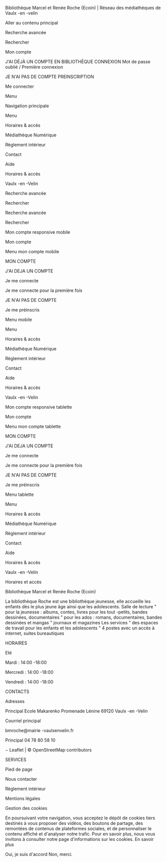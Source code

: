 Bibliothèque Marcel et Renée Roche (Ecoin) | Réseau des médiathèques de Vaulx -en -velin

 Aller au contenu principal

Recherche avancée

Rechercher

 Mon compte

J'AI DÉJÀ UN COMPTE EN BIBLIOTHÈQUE
CONNEXION Mot de passe oublié / Première connexion

JE N'AI PAS DE COMPTE
PREINSCRIPTION

Me connecter

Menu

Navigation principale

 Menu

Horaires & accès

Médiathèque Numérique

Règlement intérieur

Contact

Aide

Horaires & accès

Vaulx -en -Velin

Recherche avancée

Rechercher

Recherche avancée

Rechercher

Mon compte responsive mobile

 Mon compte

Menu mon compte mobile

MON COMPTE

J'AI DEJA UN COMPTE

Je me connecte

Je me connecte pour la première fois

JE N'AI PAS DE COMPTE

Je me préinscris

Menu mobile

 Menu

Horaires & accès

Médiathèque Numérique

Règlement intérieur

Contact

Aide

Horaires & accès

Vaulx -en -Velin

Mon compte responsive tablette

 Mon compte

Menu mon compte tablette

MON COMPTE

J'AI DEJA UN COMPTE

Je me connecte

Je me connecte pour la première fois

JE N'AI PAS DE COMPTE

Je me préinscris

Menu tablette

 Menu

Horaires & accès

Médiathèque Numérique

Règlement intérieur

Contact

Aide

Horaires & accès

Vaulx -en -Velin

 Horaires et accès

 Bibliothèque Marcel et Renée Roche (Ecoin)

La bibliothèque Roche est une bibliothèque jeunesse, elle accueille les enfants dès le plus jeune âge ainsi que les adolescents.
Salle de lecture
 " pour la jeunesse : albums, contes, livres pour les tout -petits, bandes dessinées, documentaires
 " pour les ados : romans, documentaires, bandes dessinées et mangas
 " journaux et magazines
Les services
 " des espaces de travail pour les enfants et les adolescents
 " 4 postes avec un accès à internet, suites bureautiques

HORAIRES

Eté

Mardi :
 14:00 -18:00

Mercredi :
 14:00 -18:00

Vendredi :
 14:00 -18:00

CONTACTS

Adresses

Principal
Ecole Makarenko Promenade Lénine 69120 Vaulx -en -Velin

Courriel principal

 bmroche@mairie -vaulxenvelin.fr

Principal
04 78 80 58 10

 − Leaflet | © OpenStreetMap contributors

SERVICES

Pied de page

Nous contacter

Règlement intérieur

Mentions légales

Gestion des cookies

En poursuivant votre navigation, vous acceptez le dépôt de cookies tiers destinés à vous proposer des vidéos, des boutons de partage, des remontées de contenus de plateformes sociales, et de personnaliser le contenu affiché et d'analyser notre trafic. Pour en savoir plus, nous vous invitons à consulter notre page d'informations sur les cookies.
En savoir plus

Oui, je suis d'accord
Non, merci.